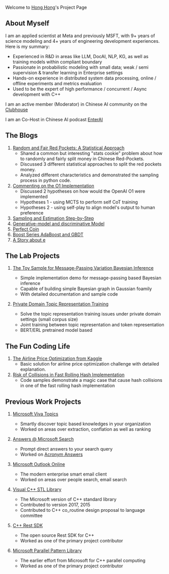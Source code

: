 Welcome to [Hong Hong](https://www.linkedin.com/in/hong-hong)'s Project Page

## About Myself
I am an applied scientist at Meta and previously MSFT, with 9+ years of science modeling and 4+ years of engineering development experiences. Here is my summary:

* Experienced in R&D in areas like LLM, DocAI, NLP, KG, as well as training models within compliant boundary
* Passionate in probabilistic modeling with small data; weak / semi supervision & transfer learning in Enterprise settings
* Hands-on experience in distributed system data processing, online / offline experiments and metrics evaluation
* Used to be the expert of high performance / concurrent / Async development with C++

I am an active member (Moderator) in Chinese AI community on the [Clubhouse](https://www.clubhouse.com/club/%E4%BA%BA%E5%B7%A5%E6%99%BA%E8%83%BD%E4%B9%8B%E8%90%BD%E5%9C%B0%E5%BA%94%E7%94%A8)

I am an Co-Host in Chinese AI podcast [EnterAI](https://www.xiaoyuzhoufm.com/podcast/65f7cd0c6764957079f76ab5)

## The Blogs

1. [Random and Fair Red Pockets: A Statistical Approach](blogs/lab/sample-from-dir/divide-red-pockets.md)
	* Shared a common but interesting "stats cookie" problem about how to randomly and fairly split money in Chinese Red-Pockets.
	* Discussed 3 different statistical approaches to split the red pockets money.
	* Analyzed different characteristics and demonstrated the sampling process in python code.
1. [Commenting on the O1 Implementation](blogs/wechat/o-1-mtcs-selfplay-details/o-1-mtcs-selfplay-details.md)
	* Discussed 2 hypotheses on how would the OpenAI O1 were implemented
	* Hypotheses 1 - using MCTS to perform self CoT training
	* Hypotheses 2 - using self-play to align model's output to human preference
1. [Sampling and Estimation Step-by-Step](blogs/wechat/sampling-and-estimation-step-by-step/sampling-and-estimation-step-by-step.htm)
1. [Generative-model and discriminative Model](blogs/wechat/generative-model-and-discrimitive-model/generative-model-and-discrimitive-model.htm)
1. [Perfect Coin](blogs/wechat/perfect-coin/perfect-coin.htm)
1. [Boost Series AdaBoost and GBDT](blogs/wechat/boost-series-adaboost-gdbt/boost-series-adaboost.md)
1. [A Story about e](blogs/wechat/a-story-about-e2/a-story-about-e2.htm)


## The Lab Projects

1. [The Toy Sample for Message-Passing Variation Bayesian Inference](https://github.com/gbb21/GaussianVMP)
	* Simple implementation demo for message-passing based Bayesian inference
	* Capable of building simple Bayesian graph in Gaussian foamily
	* With detailed documentation and sample code

1. [Private Domain Topic Representation Training](https://github.com/gbb21/TopicRepresentation)
	* Solve the topic representation training issues under private domain settings (small corpus size)
	* Joint training between topic representation and token representation
	* BERT/ERL pretrained model based


## The Fun Coding Life
1. [The Airline Price Optimization from Kaggle](blogs/lab/airline-price-optimization-microchalleng/airline-price-optimization-microchalleng.html)
	* Basic solution for airline price optimization challenge with detailed explanation.
1. [Risk of Collisions in Fast Rolling Hash Implementation](blogs/coding/hash-collision/hash1024.html)
	* Code samples demonstrate a magic case that cause hash collisions in one of the fast rolling hash implementation

## Previous Work Projects
1. [Microsoft Viva Topics](https://www.microsoft.com/en-us/microsoft-viva/topics)
	* Smartly discover topic based knowledges in your organization
	* Worked on areas over extraction, conflation as well as ranking

1. [Answers @ Microsoft Search](https://adoption.microsoft.com/microsoft-search/)
	* Prompt direct answers to your search query
	* Worked on [Acronym Answers](https://docs.microsoft.com/en-us/microsoftsearch/manage-acronyms)

1. [Microsoft Outlook Online](https://outlook.live.com/owa/)
	* The modern enterprise smart email client
	* Worked on areas over people search, email search

1. [Visual C++ STL Library](https://github.com/microsoft/STL)
	* The Microsoft version of C++ standard library
	* Contributed to version 2017, 2015
	* Contributed to C++ co_routine design proposal to language committee

1. [C++ Rest SDK](https://github.com/Microsoft/cpprestsdk)
	* The open source Rest SDK for C++
	* Worked as one of the primary project contributor

1. [Microsoft Parallel Pattern Library](https://docs.microsoft.com/en-us/cpp/parallel/concrt/parallel-patterns-library-ppl?view=msvc-160)
	* The earlier effort from Microsoft for C++ parallel computing
	* Worked as one of the primary project contributor
